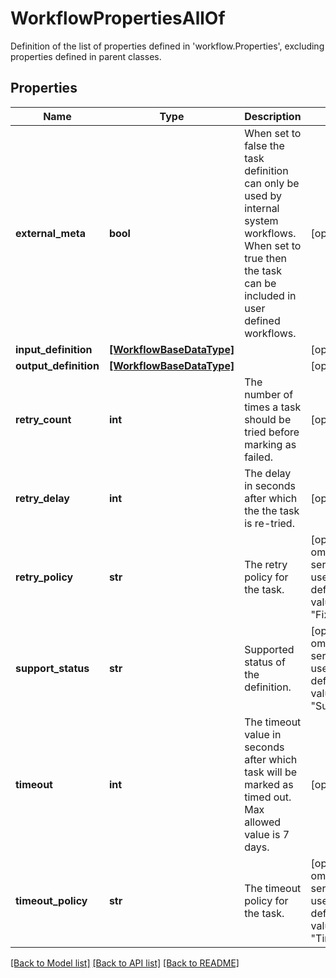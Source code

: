 # WorkflowPropertiesAllOf

Definition of the list of properties defined in 'workflow.Properties', excluding properties defined in parent classes.
## Properties
Name | Type | Description | Notes
------------ | ------------- | ------------- | -------------
**external_meta** | **bool** | When set to false the task definition can only be used by internal system workflows. When set to true then the task can be included in user defined workflows. | [optional] 
**input_definition** | [**[WorkflowBaseDataType]**](WorkflowBaseDataType.md) |  | [optional] 
**output_definition** | [**[WorkflowBaseDataType]**](WorkflowBaseDataType.md) |  | [optional] 
**retry_count** | **int** | The number of times a task should be tried before marking as failed. | [optional] 
**retry_delay** | **int** | The delay in seconds after which the the task is re-tried. | [optional] 
**retry_policy** | **str** | The retry policy for the task. | [optional]  if omitted the server will use the default value of "Fixed"
**support_status** | **str** | Supported status of the definition. | [optional]  if omitted the server will use the default value of "Supported"
**timeout** | **int** | The timeout value in seconds after which task will be marked as timed out. Max allowed value is 7 days. | [optional] 
**timeout_policy** | **str** | The timeout policy for the task. | [optional]  if omitted the server will use the default value of "Timeout"

[[Back to Model list]](../README.md#documentation-for-models) [[Back to API list]](../README.md#documentation-for-api-endpoints) [[Back to README]](../README.md)


